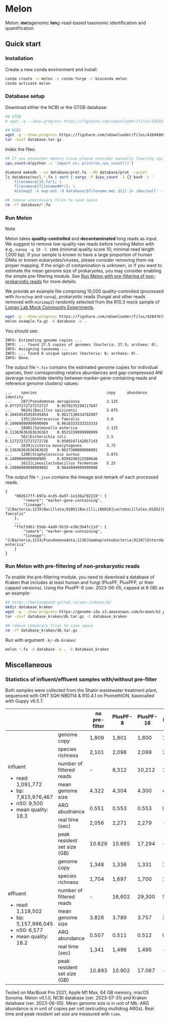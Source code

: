 # Melon
Melon: **me**tagenomic **lon**g-read-based taxonomic identification and quantification

## Quick start
### Installation
Create a new conda environment and install:
```bash
conda create -n melon -c conda-forge -c bioconda melon
conda activate melon
```

### Database setup
Download either the NCBI or the GTDB database:
```bash
## GTDB
# wget -q --show-progress https://figshare.com/ndownloader/files/42694702/database.tar.gz

## NCBI
wget -q --show-progress https://figshare.com/ndownloader/files/42694969/database.tar.gz
tar -zxvf database.tar.gz
```

Index the files: 
```bash
## If you encounter memory issue please consider manually lowering cpu_count or simply set cpu_count=1
cpu_count=$(python -c 'import os; print(os.cpu_count())')

diamond makedb --in database/prot.fa --db database/prot --quiet
ls database/nucl.*.fa | sort | xargs -P $cpu_count -I {} bash -c '
    filename=${1%.fa*}; \
    filename=${filename##*/}; \
    minimap2 -x map-ont -d database/$filename.mmi ${1} 2> /dev/null' - {}

## remove unnecessary files to save space
rm -rf database/*.fa
```

### Run Melon
> [!NOTE]  
> Melon takes **quality-controlled** and **decontaminated** long reads as input. We suggest to remove low-quality raw reads before running Melon with e.g., `nanoq -q 10 -l 1000` (minimal quality score 10; minimal read length 1,000 bp). If your sample is known to have a large proportion of human DNAs or known eukaryotes/viruses, please consider removing them via proper mapping. If the origin of contamination is unknown, or if you want to estimate the mean genome size of prokaryotes, you may consider enabling the simple pre-filtering module. See [Run Melon with pre-filtering of non-prokaryotic reads](#run-melon-with-pre-filtering-of-non-prokaryotic-reads) for more details.

We provide an example file comprising 10,000 quality-controlled (processed with `Porechop` and `nanoq`), prokaryotic reads (fungal and other reads removed with `minimap2`) randomly selected from the R10.3 mock sample of [Loman Lab Mock Community Experiments](https://lomanlab.github.io/mockcommunity/r10.html).

```bash
wget -q --show-progress https://figshare.com/ndownloader/files/42847672/example.fa.gz
melon example.fa.gz -d database -o .
```

You should see:
```
INFO: Estimating genome copies ...
INFO: ... found 27.5 copies of genomes (bacteria: 27.5; archaea: 0).
INFO: Assigning taxonomy ...
INFO: ... found 8 unique species (bacteria: 8; archaea: 0).
INFO: Done.
```

The output file `*.tsv` contains the estimated genome copies for individual species, their corresponding relative abundances and gap-compressed ANI (average nucleotide identity between marker-gene-containing reads and reference genome clusters) values:
```
...    species                               copy     abundance              identity
...    287|Pseudomonas aeruginosa            2.125    0.07727272727272727    0.9570235294117647
...    96241|Bacillus spizizenii             2.875    0.10454545454545454    0.9617130434782607
...    1351|Enterococcus faecalis            3.0      0.10909090909090909    0.9616333333333333
...    28901|Salmonella enterica             3.125    0.11363636363636363    0.9525159999999999
...    562|Escherichia coli                  3.5      0.12727272727272726    0.9589107142857143
...    1639|Listeria monocytogenes           3.75     0.13636363636363635    0.9627300000000001
...    1280|Staphylococcus aureus            3.875    0.1409090909090909     0.9599290322580646
...    1613|Limosilactobacillus fermentum    5.25     0.19090909090909092    0.9644999999999998
```

The output file `*.json` contains the lineage and remark of each processed reads.
```
{
    "002617ff-697a-4cd5-8a97-1e136a792228": {
        "remark": "marker-gene-containing",
        "lineage": "2|Bacteria;1239|Bacillota;91061|Bacilli;186826|Lactobacillales;81852|Enterococcaceae;1350|Enterococcus;1351|Enterococcus faecalis"
    },
    ...
    "ffe73d61-55eb-4ad8-9519-e38c364fc11d": {
        "remark": "marker-gene-containing",
        "lineage": "2|Bacteria;1224|Pseudomonadota;1236|Gammaproteobacteria;91347|Enterobacterales;543|Enterobacteriaceae;590|Salmonella;28901|Salmonella enterica"
    }
}
```

### Run Melon with pre-filtering of non-prokaryotic reads
To enable the pre-filtering module, you need to download a database of Kraken that includes at least human and fungi (PlusPF, PlusPFP, or their capped versions). Using the PlusPF-8 (ver. 2023-06-05, capped at 8 GB) as an example:

```bash
## https://benlangmead.github.io/aws-indexes/k2
mkdir database_kraken
wget -q --show-progress https://genome-idx.s3.amazonaws.com/kraken/k2_pluspf_08gb_20230605.tar.gz -O database_kraken/db.tar.gz
tar -zxvf database_kraken/db.tar.gz -C database_kraken

## remove temporary files to save space
rm -rf database_kraken/db.tar.gz
```

Run with argument `-k/-db-kraken`:
```bash
melon *.fa -d database -o . -k database_kraken
```

## Miscellaneous
### Statistics of influent/effluent samples with/without pre-filter
Both samples were collected from the Shatin wastewater treatment plant, sequenced with ONT SQK-NBD114 & R10.4.1 on PromethION, basecalled with Guppy v6.5.7.

<table>
   <thead>
      <tr>
         <th></th>
         <th></th>
         <th>no pre-filter</th>
         <th>PlusPF-8</th>
         <th>PlusPF-16</th>
         <th>PlusPF</th>
      </tr>
   </thead>
   <tbody>
      <tr>
         <td rowspan="7">influent
         <div>
  <ul>
    <li>read: 1,091,772</li>
    <li>bp: 7,815,976,467</li>
    <li>n50: 9,500</li>
    <li>mean quality: 18.3</li>
  </ul>
</div></td>
         <td>genome copy</td>
         <td>1,809</td>
         <td>1,801</td>
         <td>1,800</td>
         <td>1,797</td>
      </tr>
      <tr>
         <td>species richness</td>
         <td>2,101</td>
         <td>2,098</td>
         <td>2,099</td>
         <td>2,097</td>
      </tr>
      <tr>
         <td>number of filtered reads</td>
         <td>-</td>
         <td>8,312</td>
         <td>10,212</td>
         <td>14,988</td>
      </tr>
      <tr>
         <td>mean genome size</td>
         <td>4.322</td>
         <td>4.304</td>
         <td>4.300</td>
         <td>4.292</td>
      </tr>
      <tr>
         <td>ARG abudnance</td>
         <td>0.551</td>
         <td>0.553</td>
         <td>0.553</td>
         <td>0.554</td>
      </tr>
      <tr>
         <td>real time (sec)</td>
         <td>2,056</td>
         <td>2,271</td>
         <td>2,279</td>
         <td>-</td>
      </tr>
      <tr>
         <td>peak resident set size (GB)</td>
         <td>10.629</td>
         <td>10.665</td>
         <td>17.294</td>
         <td>-</td>
      </tr>
      <tr>
         <td rowspan="7">effluent
           <ul>
    <li>read: 1,118,502</li>
    <li>bp: 5,157,996,045</li>
    <li>n50: 6,577</li>
    <li>mean quality: 18.2</li>
  </ul>
</td>
         <td>genome copy</td>
         <td>1,348</td>
         <td>1,336</td>
         <td>1,331</td>
         <td>1,315</td>
      </tr>
      <tr>
         <td>species richness</td>
         <td>1,704</td>
         <td>1,697</td>
         <td>1,700</td>
         <td>1,696</td>
      </tr>
      <tr>
         <td>number of filtered reads</td>
         <td>-</td>
         <td>16,602</td>
         <td>29,300</td>
         <td>54,774</td>
      </tr>
      <tr>
         <td>mean genome size</td>
         <td>3.826</td>
         <td>3.789</td>
         <td>3.757</td>
         <td>3.715</td>
      </tr>
      <tr>
         <td>ARG abundance</td>
         <td>0.507</td>
         <td>0.511</td>
         <td>0.512</td>
         <td>0.519</td>
      </tr>
      <tr>
         <td>real time (sec)</td>
         <td>1,341</td>
         <td>1,496</td>
         <td>1,495</td>
         <td>-</td>
      </tr>
      <tr>
         <td>peak resident set size (GB)</td>
         <td>10.893</td>
         <td>10.902</td>
         <td>17.067</td>
         <td>-</td>
      </tr>
   </tbody>
</table>

Tested on MacBook Pro 2021, Apple M1 Max, 64 GB memory, macOS Sonoma. Melon v0.1.0, NCBI database (ver. 2023-07-31) and Kraken database (ver. 2023-06-05). Mean genome size is in unit of Mb. ARG abundance is in unit of copies per cell (exlcuding multidrug ARGs). Real time and peak resident set size are measured with `time`.
